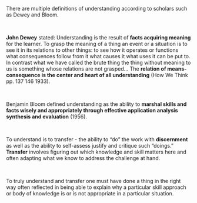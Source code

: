 <p><span style=font-weight: 400;>There are multiple definitions of </span><span style=font-weight: 400;>understanding</span><span style=font-weight: 400;> according to scholars such as Dewey and Bloom.</span></p>  <p> </p>  <p><strong>John Dewey</strong><span style=font-weight: 400;> stated: Understanding is the result of </span><strong>facts acquiring meaning</strong><span style=font-weight: 400;> for the learner. To grasp the meaning of a thing an event or a situation is to see it in its relations to other things: to see how it operates or functions what consequences follow from it what causes it what uses it can be put to. In contrast what we have called the brute thing the thing without meaning to us is something whose relations are not grasped... The </span><strong>relation of means-consequence is the center and heart of all understanding</strong><span style=font-weight: 400;> (How We Think pp. 137 146 1933).</span></p>  <p> </p>  <p><span style=font-weight: 400;>Benjamin Bloom defined understanding as the ability to </span><strong>marshal skills and facts wisely and appropriately through effective application analysis synthesis and evaluation</strong><span style=font-weight: 400;> (1956).</span></p>  <p><span style=font-weight: 400;> </span></p>  <p><span style=font-weight: 400;>To understand is to transfer - the ability to “do” the work with </span><strong>discernment</strong><span style=font-weight: 400;> as well as the ability to self-assess justify and critique such “doings.” </span><strong>Transfer</strong><span style=font-weight: 400;> involves figuring out which knowledge and skill matters here and often adapting what we know to address the challenge at hand.</span></p>  <p> </p>  <p><span style=font-weight: 400;>To truly understand and transfer one must have done a thing in the right way often reflected in being able to explain why a particular skill approach or body of knowledge is or is not appropriate in a particular situation. </span></p>